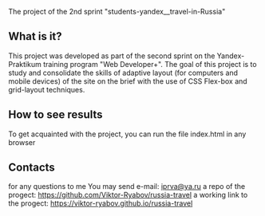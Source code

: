 The project of the 2nd sprint "students-yandex__travel-in-Russia"

  What is it?
  -----------

  This project was developed as part of the second sprint on the Yandex-Praktikum training program "Web Developer+". 
  The goal of this project is to study and consolidate the skills of adaptive layout (for computers and mobile devices) of the site on the brief with the use of CSS Flex-box and grid-layout techniques.

  How to see results
  ------------

  To get acquainted with the project, you can run the file index.html in any browser

  Contacts
  --------
  
for any questions to me You may send e-mail: iprva@ya.ru 
a repo of the progect: https://github.com/Viktor-Ryabov/russia-travel 
a working link to the progect: https://viktor-ryabov.github.io/russia-travel